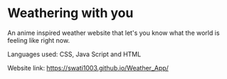 # Weathering with you
An anime inspired weather website that let's you know what the world is feeling like right now.

Languages used: CSS, Java Script and HTML

Website link: https://swati1003.github.io/Weather_App/
